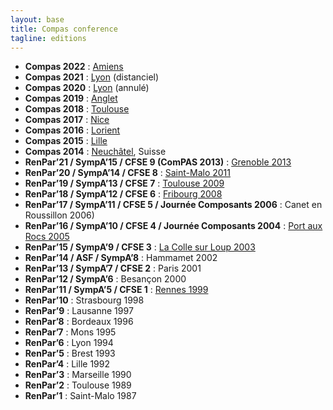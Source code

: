```yaml
---
layout: base
title: Compas conference
tagline: editions
---
```

* **Compas 2022** : [Amiens](https://2022.compas-conference.fr)
* **Compas 2021** : [Lyon](http://2021.compas-conference.fr/) (distanciel)
* **Compas 2020** : [Lyon](http://2020.compas-conference.fr/) (annulé)
* **Compas 2019** : [Anglet](http://2019.compas-conference.fr/)
* **Compas 2018** : [Toulouse](http://2018.compas-conference.fr/)
* **Compas 2017** : [Nice](https://compas2017.sciencesconf.org)
* **Compas 2016** : [Lorient](http://2016.compas-conference.fr)
* **Compas 2015** : [Lille](http://compas15.lifl.fr)
* **Compas 2014** : [Neuchâtel](http://compas2014.unine.ch), Suisse
* **RenPar’21 / SympA’15 / CFSE 9 (ComPAS 2013)** : [Grenoble 2013](http://compas2013.inrialpes.fr)
* **RenPar’20 / SympA’14 / CFSE 8** : [Saint-Malo 2011](http://renpar.irisa.fr)
* **RenPar’19 / SympA’13 / CFSE 7** : [Toulouse 2009](http://www.irit.fr/Toulouse2009)
* **RenPar’18 / SympA’12 / CFSE 6** : [Fribourg 2008](http://gridgroup.hefr.ch/renpar)
* **RenPar’17 / SympA’11 / CFSE 5 / Journée Composants 2006** : Canet en Roussillon 2006)
* **RenPar’16 / SympA’10 / CFSE 4 / Journée Composants 2004** : [Port aux Rocs 2005](http://www.emn.fr/z-info/renpar2005)
* **RenPar’15 / SympA’9 / CFSE 3** : [La Colle sur Loup 2003](http://www-sop.inria.fr/oasis/renpar15)
* **RenPar’14 / ASF / SympA’8** : Hammamet 2002
* **RenPar’13 / SympA’7 / CFSE 2** : Paris 2001
* **RenPar’12 / SympA’6** : Besançon 2000
* **RenPar’11 / SympA’5 / CFSE 1** : [Rennes 1999](http://www.irisa.fr/manifestations/1999/renpar11)
* **RenPar’10** : Strasbourg 1998
* **RenPar’9** : Lausanne 1997
* **RenPar’8** : Bordeaux 1996
* **RenPar’7** : Mons 1995
* **RenPar’6** : Lyon 1994
* **RenPar’5** : Brest 1993
* **RenPar’4** : Lille 1992
* **RenPar’3** : Marseille 1990
* **RenPar’2** : Toulouse 1989
* **RenPar’1** : Saint-Malo 1987
